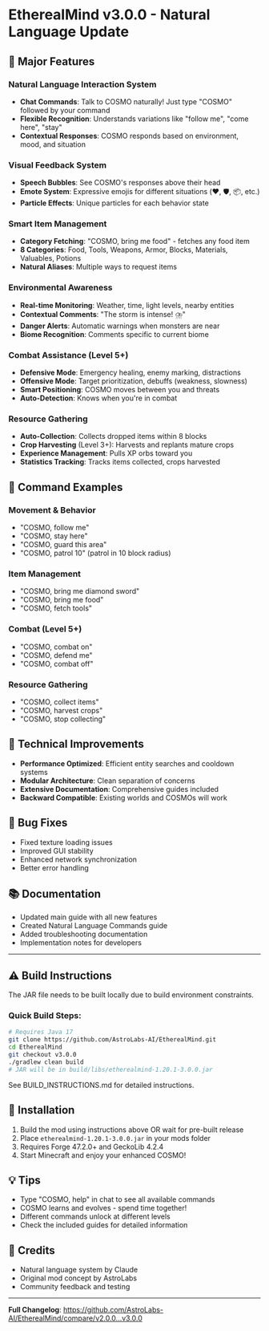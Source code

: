 # EtherealMind v3.0.0 - Natural Language Update

## 🎉 Major Features

### Natural Language Interaction System
- **Chat Commands**: Talk to COSMO naturally! Just type "COSMO" followed by your command
- **Flexible Recognition**: Understands variations like "follow me", "come here", "stay"
- **Contextual Responses**: COSMO responds based on environment, mood, and situation

### Visual Feedback System
- **Speech Bubbles**: See COSMO's responses above their head
- **Emote System**: Expressive emojis for different situations (❤️, 🛡️, 📦, etc.)
- **Particle Effects**: Unique particles for each behavior state

### Smart Item Management
- **Category Fetching**: "COSMO, bring me food" - fetches any food item
- **8 Categories**: Food, Tools, Weapons, Armor, Blocks, Materials, Valuables, Potions
- **Natural Aliases**: Multiple ways to request items

### Environmental Awareness
- **Real-time Monitoring**: Weather, time, light levels, nearby entities
- **Contextual Comments**: "The storm is intense! ⛈️"
- **Danger Alerts**: Automatic warnings when monsters are near
- **Biome Recognition**: Comments specific to current biome

### Combat Assistance (Level 5+)
- **Defensive Mode**: Emergency healing, enemy marking, distractions
- **Offensive Mode**: Target prioritization, debuffs (weakness, slowness)
- **Smart Positioning**: COSMO moves between you and threats
- **Auto-Detection**: Knows when you're in combat

### Resource Gathering
- **Auto-Collection**: Collects dropped items within 8 blocks
- **Crop Harvesting** (Level 3+): Harvests and replants mature crops
- **Experience Management**: Pulls XP orbs toward you
- **Statistics Tracking**: Tracks items collected, crops harvested

## 📝 Command Examples

### Movement & Behavior
- "COSMO, follow me"
- "COSMO, stay here"
- "COSMO, guard this area"
- "COSMO, patrol 10" (patrol in 10 block radius)

### Item Management
- "COSMO, bring me diamond sword"
- "COSMO, bring me food"
- "COSMO, fetch tools"

### Combat (Level 5+)
- "COSMO, combat on"
- "COSMO, defend me"
- "COSMO, combat off"

### Resource Gathering
- "COSMO, collect items"
- "COSMO, harvest crops"
- "COSMO, stop collecting"

## 🔧 Technical Improvements

- **Performance Optimized**: Efficient entity searches and cooldown systems
- **Modular Architecture**: Clean separation of concerns
- **Extensive Documentation**: Comprehensive guides included
- **Backward Compatible**: Existing worlds and COSMOs will work

## 🐛 Bug Fixes

- Fixed texture loading issues
- Improved GUI stability
- Enhanced network synchronization
- Better error handling

## 📚 Documentation

- Updated main guide with all new features
- Created Natural Language Commands guide
- Added troubleshooting documentation
- Implementation notes for developers

---

## ⚠️ Build Instructions

The JAR file needs to be built locally due to build environment constraints. 

### Quick Build Steps:
```bash
# Requires Java 17
git clone https://github.com/AstroLabs-AI/EtherealMind.git
cd EtherealMind
git checkout v3.0.0
./gradlew clean build
# JAR will be in build/libs/etherealmind-1.20.1-3.0.0.jar
```

See BUILD_INSTRUCTIONS.md for detailed instructions.

## 🚀 Installation

1. Build the mod using instructions above OR wait for pre-built release
2. Place `etherealmind-1.20.1-3.0.0.jar` in your mods folder
3. Requires Forge 47.2.0+ and GeckoLib 4.2.4
4. Start Minecraft and enjoy your enhanced COSMO!

## 💡 Tips

- Type "COSMO, help" in chat to see all available commands
- COSMO learns and evolves - spend time together!
- Different commands unlock at different levels
- Check the included guides for detailed information

## 🙏 Credits

- Natural language system by Claude
- Original mod concept by AstroLabs
- Community feedback and testing

---

**Full Changelog**: https://github.com/AstroLabs-AI/EtherealMind/compare/v2.0.0...v3.0.0